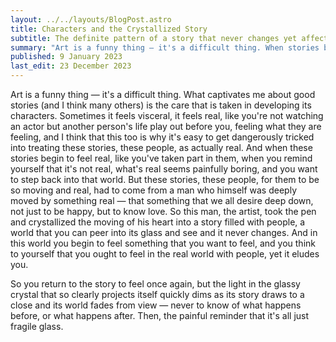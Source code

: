```yaml
---
layout: ../../layouts/BlogPost.astro
title: Characters and the Crystallized Story
subtitle: The definite pattern of a story that never changes yet affects us deeply.
summary: "Art is a funny thing — it's a difficult thing. When stories begin to feel real, like you've taken part in them, when you remind yourself that it's not real, what's real seems painfully boring, and you want to step back into that world."
published: 9 January 2023
last_edit: 23 December 2023
---
```


Art is a funny thing — it's a difficult thing. What captivates me about good stories (and I think many others) is the care that is taken in developing its characters. Sometimes it feels visceral, it feels real, like you're not watching an actor but another person's life play out before you, feeling what they are feeling, and I think that this too is why it's easy to get dangerously tricked into treating these stories, these people, as actually real. And when these stories begin to feel real, like you've taken part in them, when you remind yourself that it's not real, what's real seems painfully boring, and you want to step back into that world. But these stories, these people, for them to be so moving and real, had to come from a man who himself was deeply moved by something real — that something that we all desire deep down, not just to be happy, but to know love. So this man, the artist, took the pen and crystallized the moving of his heart into a story filled with people, a world that you can peer into its glass and see and it never changes. And in this world you begin to feel something that you want to feel, and you think to yourself that you ought to feel in the real world with people, yet it eludes you.

So you return to the story to feel once again, but the light in the glassy crystal that so clearly projects itself quickly dims as its story draws to a close and its world fades from view — never to know of what happens before, or what happens after. Then, the painful reminder that it's all just fragile glass.